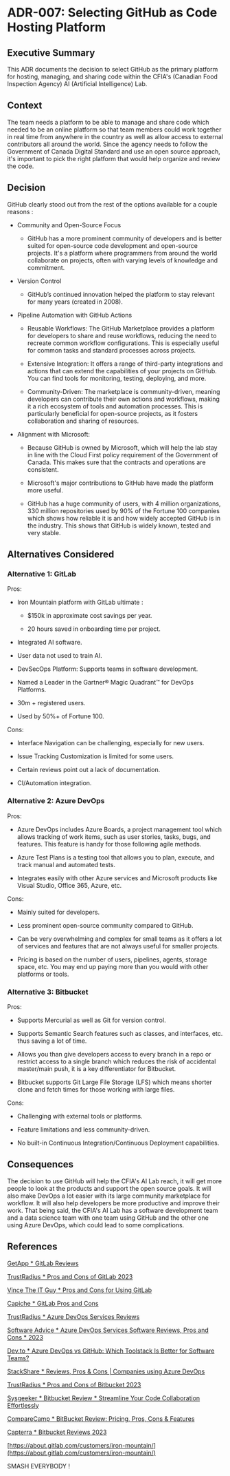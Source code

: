# ADR-007: Selecting GitHub as Code Hosting Platform

## Executive Summary
This ADR documents the decision to select GitHub as the primary platform for hosting, managing, and sharing code within the CFIA's (Canadian Food Inspection Agency) AI (Artificial Intelligence) Lab.

## Context
The team needs a platform to be able to manage and share code which needed to be an online platform so that team members could work together in real time from anywhere in the country as well as allow access to external contributors all around the world. Since the agency needs to follow the Government of Canada Digital Standard and use an open source approach, it's important to pick the right platform that would help organize and review the code.

## Decision
GitHub clearly stood out from the rest of the options available for a couple reasons :

* Community and Open-Source Focus
    * GitHub has a more prominent community of developers and is better suited for open-source code development and open-source projects. It's a platform where programmers from around the world collaborate on projects, often with varying levels of knowledge and commitment.

* Version Control
    * GitHub’s continued innovation helped the platform to stay relevant for many years (created in 2008).

* Pipeline Automation with GitHub Actions
    * Reusable Workflows: The GitHub Marketplace provides a platform for developers to share and reuse workflows, reducing the need to recreate common workflow configurations. This is especially useful for common tasks and standard processes across projects.

    * Extensive Integration: It offers a range of third-party integrations and actions that can extend the capabilities of your projects on GitHub. You can find tools for monitoring, testing, deploying, and more.

    * Community-Driven: The marketplace is community-driven, meaning developers can contribute their own actions and workflows, making it a rich ecosystem of tools and automation processes. This is particularly beneficial for open-source projects, as it fosters collaboration and sharing of resources.

* Alignment with Microsoft:
    * Because GitHub is owned by Microsoft, which will help the lab stay in line with the Cloud First policy requirement of the Government of Canada. This makes sure that the contracts and operations are consistent.

    * Microsoft's major contributions to GitHub have made the platform more useful.

    * GitHub has a huge community of users, with 4 million organizations, 330 million repositories used by 90% of the Fortune 100 companies which shows how reliable it is and how widely accepted GitHub is in the industry. This shows that GitHub is widely known, tested and very stable.




## Alternatives Considered

### Alternative 1: GitLab
Pros:
* Iron Mountain platform with GitLab ultimate :
    * $150k in approximate cost savings per year.

    * 20 hours saved in onboarding time per project.

* Integrated AI software.

* User data not used to train AI.

* DevSecOps Platform: Supports teams in software development.

* Named a Leader in the Gartner® Magic Quadrant™ for DevOps Platforms.

* 30m + registered users.

* Used by 50%+ of Fortune 100.

Cons:
* Interface Navigation can be challenging, especially for new users.

* Issue Tracking Customization is limited for some users.

* Certain reviews point out a lack of documentation.

* CI/Automation integration.

### Alternative 2: Azure DevOps
Pros:
* Azure DevOps includes Azure Boards, a project management tool which allows tracking of work items, such as user stories, tasks, bugs, and features. This feature is handy for those following agile methods.

* Azure Test Plans is a testing tool that allows you to plan, execute, and track manual and automated tests.

* Integrates easily with other Azure services and Microsoft products like Visual Studio, Office 365, Azure, etc.

Cons:
* Mainly suited for developers.

* Less prominent open-source community compared to GitHub.

* Can be very overwhelming and complex for small teams as it offers a lot of services and features that are not always useful for smaller projects.

* Pricing is based on the number of users, pipelines, agents, storage space, etc. You may end up paying more than you would with other platforms or tools.

### Alternative 3: Bitbucket
Pros:
* Supports Mercurial as well as Git for version control.

* Supports Semantic Search features such as classes, and interfaces, etc. thus saving a lot of time.

* Allows you than give developers access to every branch in a repo or restrict access to a single branch which reduces the risk of accidental master/main push, it is a key differentiator for Bitbucket.

* Bitbucket supports Git Large File Storage (LFS) which means shorter clone and fetch times for those working with large files.

Cons:
* Challenging with external tools or platforms.

* Feature limitations and less community-driven.

* No built-in Continuous Integration/Continuous Deployment capabilities.

## Consequences

The decision to use GitHub will help the CFIA's AI Lab reach, it will get more people to look at the products and support the open source goals. It will also make DevOps a lot easier with its large community marketplace for workflow. It will also help developers be more productive and improve their work. That being said, the CFIA's AI Lab has a software development team and a data science team with one team using GitHub and the other one using Azure DevOps, which could lead to some complications.

## References
[GetApp * GitLab Reviews](https://www.getapp.com/it-management-software/a/gitlab/reviews/#:~:text=Pros.%20Its%20intuitive%20interface%20and%20robust%20feature%20set,challenging%20for%20new%20users%20to%20get%20started.%20IR)

[TrustRadius * Pros and Cons of GitLab 2023](https://www.trustradius.com/products/gitlab/reviews)

[Vince The IT Guy * Pros and Cons for Using GitLab](https://vincetheitguy.com/gitlab-pros-and-cons/)

[Capiche * GitLab Pros and Cons](https://capiche.com/q/gitlab-pros-and-cons)

[TrustRadius * Azure DevOps Services Reviews](https://www.trustradius.com/products/azure-devops-services/reviews?qs=pros-and-cons)

[Software Advice * Azure DevOps Services Software Reviews, Pros and Cons * 2023](https://www.softwareadvice.com/devops/azure-devops-profile/reviews/)

[Dev.to * Azure DevOps vs GitHub: Which Toolstack Is Better for Software Teams?](https://dev.to/devteams/azure-devops-vs-github-which-toolstack-is-better-for-software-teams)

[StackShare * Reviews, Pros & Cons | Companies using Azure DevOps](https://stackshare.io/azure-devops)

[TrustRadius * Pros and Cons of Bitbucket 2023](https://www.trustradius.com/products/bitbucket/reviews)

[Sysgeeker * Bitbucket Review * Streamline Your Code Collaboration Effortlessly](https://www.sysgeeker.com/bitbucket-review.html)

[CompareCamp * BitBucket Review: Pricing, Pros, Cons & Features](https://comparecamp.com/bitbucket-review-pricing-pros-cons-features/)

[Capterra * Bitbucket Reviews 2023](https://www.capterra.com/p/166497/Bitbucket/reviews/)

[https://about.gitlab.com/customers/iron-mountain/](https://about.gitlab.com/customers/iron-mountain/)

SMASH EVERYBODY !
